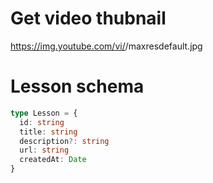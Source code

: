 # Get video thubnail

https://img.youtube.com/vi/<insert-youtube-video-id-here>/maxresdefault.jpg

# Lesson schema

```ts
type Lesson = {
  id: string
  title: string
  description?: string
  url: string
  createdAt: Date
}
```
